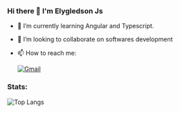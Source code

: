 

### Hi there 👋 I'm Elygledson Js

- 🌱 I’m currently learning Angular and Typescript.
- 👯 I’m looking to collaborate on softwares development    
- 📫 How to reach me: 

   <a href="mailto:elygledsonjs@gmail.com"><img alt="Gmail" src="https://img.shields.io/badge/Gmail-D14836?style=flat&logo=gmail&logoColor=white" /></a> &nbsp;
   
### Stats:

![Top Langs](https://github-readme-stats.vercel.app/api/top-langs/?username=Elygledson&theme=radical&layout=compact&show_icons=true)
